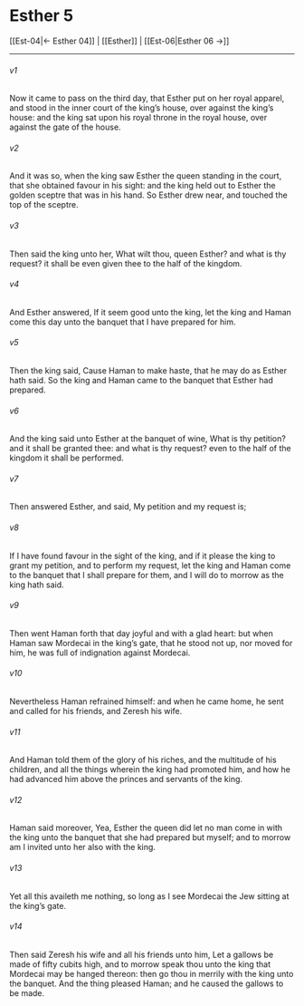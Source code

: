 # Esther 5

[[Est-04|← Esther 04]] | [[Esther]] | [[Est-06|Esther 06 →]]
***

###### v1
Now it came to pass on the third day, that Esther put on her royal apparel, and stood in the inner court of the king’s house, over against the king’s house: and the king sat upon his royal throne in the royal house, over against the gate of the house.
###### v2
And it was so, when the king saw Esther the queen standing in the court, that she obtained favour in his sight: and the king held out to Esther the golden sceptre that was in his hand. So Esther drew near, and touched the top of the sceptre.
###### v3
Then said the king unto her, What wilt thou, queen Esther? and what is thy request? it shall be even given thee to the half of the kingdom.
###### v4
And Esther answered, If it seem good unto the king, let the king and Haman come this day unto the banquet that I have prepared for him.
###### v5
Then the king said, Cause Haman to make haste, that he may do as Esther hath said. So the king and Haman came to the banquet that Esther had prepared.
###### v6
And the king said unto Esther at the banquet of wine, What is thy petition? and it shall be granted thee: and what is thy request? even to the half of the kingdom it shall be performed.
###### v7
Then answered Esther, and said, My petition and my request is;
###### v8
If I have found favour in the sight of the king, and if it please the king to grant my petition, and to perform my request, let the king and Haman come to the banquet that I shall prepare for them, and I will do to morrow as the king hath said.
###### v9
Then went Haman forth that day joyful and with a glad heart: but when Haman saw Mordecai in the king’s gate, that he stood not up, nor moved for him, he was full of indignation against Mordecai.
###### v10
Nevertheless Haman refrained himself: and when he came home, he sent and called for his friends, and Zeresh his wife.
###### v11
And Haman told them of the glory of his riches, and the multitude of his children, and all the things wherein the king had promoted him, and how he had advanced him above the princes and servants of the king.
###### v12
Haman said moreover, Yea, Esther the queen did let no man come in with the king unto the banquet that she had prepared but myself; and to morrow am I invited unto her also with the king.
###### v13
Yet all this availeth me nothing, so long as I see Mordecai the Jew sitting at the king’s gate.
###### v14
Then said Zeresh his wife and all his friends unto him, Let a gallows be made of fifty cubits high, and to morrow speak thou unto the king that Mordecai may be hanged thereon: then go thou in merrily with the king unto the banquet. And the thing pleased Haman; and he caused the gallows to be made. 
